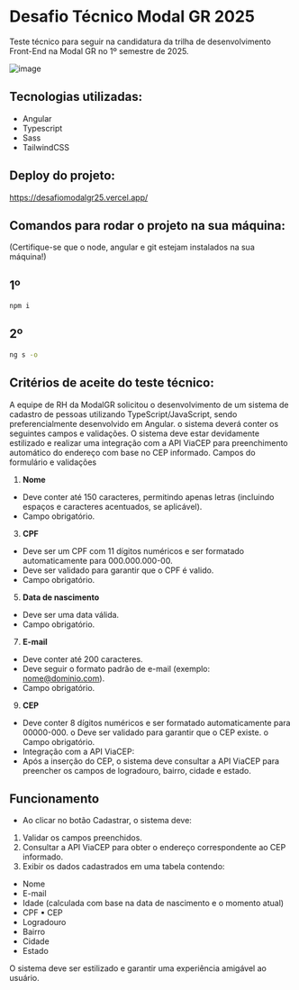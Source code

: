 # Desafio Técnico Modal GR 2025

Teste técnico para seguir na candidatura da trilha de desenvolvimento Front-End na Modal GR no 1º semestre de 2025.

![image](https://github.com/user-attachments/assets/7a34f53b-608a-4ade-94dd-16bd6c02f844)


## Tecnologias utilizadas:
- Angular
- Typescript
- Sass
- TailwindCSS

## Deploy do projeto:
https://desafiomodalgr25.vercel.app/

## Comandos para rodar o projeto na sua máquina:
(Certifique-se que o node, angular e git estejam instalados na sua máquina!)


## 1º
```bash
npm i
```

## 2º 

```bash
ng s -o
```

## Critérios de aceite do teste técnico:

A equipe de RH da ModalGR solicitou o desenvolvimento de um sistema de cadastro de pessoas utilizando
TypeScript/JavaScript, sendo preferencialmente desenvolvido em Angular. o sistema deverá conter os seguintes
campos e validações. O sistema deve estar devidamente estilizado e realizar uma integração com a API
ViaCEP para preenchimento automático do endereço com base no CEP informado. Campos do
formulário e validações

1. **Nome**
- Deve conter até 150 caracteres, permitindo apenas letras (incluindo espaços e caracteres
acentuados, se aplicável).
- Campo obrigatório.
3. **CPF**
- Deve ser um CPF com 11 dígitos numéricos e ser formatado automaticamente para 000.000.000-00.
- Deve ser validado para garantir que o CPF é valido.
- Campo obrigatório.
5. **Data de nascimento**
- Deve ser uma data válida.
- Campo obrigatório.
7. **E-mail**
- Deve conter até 200 caracteres.
- Deve seguir o formato padrão de e-mail (exemplo: nome@dominio.com).
- Campo obrigatório.
9. **CEP**
- Deve conter 8 dígitos numéricos e ser formatado automaticamente para 00000-000. o Deve ser
validado para garantir que o CEP existe. o Campo obrigatório.
- Integração com a API ViaCEP:
- Após a inserção do CEP, o sistema deve consultar a API ViaCEP para preencher os campos de
logradouro, bairro, cidade e estado.


## Funcionamento
- Ao clicar no botão Cadastrar, o sistema deve:
1. Validar os campos preenchidos.
2. Consultar a API ViaCEP para obter o endereço correspondente ao CEP informado.
3. Exibir os dados cadastrados em uma tabela contendo:
- Nome
- E-mail
- Idade (calculada com base na data de nascimento e o momento atual)
- CPF ▪ CEP
- Logradouro
- Bairro
- Cidade
- Estado

O sistema deve ser estilizado e garantir uma experiência amigável ao usuário.
